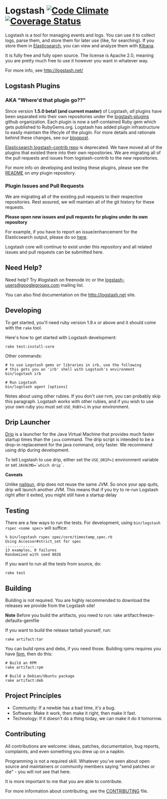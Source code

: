 # Logstash [![Code Climate](https://codeclimate.com/github/elasticsearch/logstash/badges/gpa.svg)](https://codeclimate.com/github/elasticsearch/logstash) [![Coverage Status](https://coveralls.io/repos/elasticsearch/logstash/badge.svg?branch=origin%2Fmaster)](https://coveralls.io/r/elasticsearch/logstash?branch=origin%2Fmaster)

Logstash is a tool for managing events and logs. You can use it to collect
logs, parse them, and store them for later use (like, for searching).  If you
store them in [Elasticsearch](http://www.elasticsearch.org/guide/en/elasticsearch/reference/current/index.html),
you can view and analyze them with [Kibana](http://www.elasticsearch.org/guide/en/kibana/current/index.html).

It is fully free and fully open source. The license is Apache 2.0, meaning you
are pretty much free to use it however you want in whatever way.

For more info, see <http://logstash.net/>

## Logstash Plugins
### AKA "Where'd that plugin go??"

Since version **1.5.0 beta1 (and current master)** of Logstash, *all* plugins have been separated into their own
repositories under the [logstash-plugins](https://github.com/logstash-plugins) github organization. Each plugin is now a self-contained Ruby gem which
gets published to RubyGems.org. Logstash has added plugin infrastructure to easily maintain the lifecyle of the plugin.
For more details and rationale behind these changes, see our [blogpost](http://www.elasticsearch.org/blog/plugin-ecosystem-changes/).

[Elasticsearch logstash-contrib repo](https://github.com/elasticsearch/logstash-contrib) is deprecated. We
have moved all of the plugins that existed there into their own repositories. We are migrating all of the pull requests
and issues from logstash-contrib to the new repositories.

For more info on developing and testing these plugins, please see the [README](https://github.com/logstash-plugins/logstash-output-elasticsearch/blob/master/README.md) on *any* plugin repository.

### Plugin Issues and Pull Requests

We are migrating all of the existing pull requests to their respective repositories. Rest assured, we will maintain
all of the git history for these requests.

**Please open new issues and pull requests for plugins under its own repository**

For example, if you have to report an issue/enhancement for the Elasticsearch output, please do so [here](https://github.com/logstash-plugins/logstash-output-elasticsearch/issues).

Logstash core will continue to exist under this repository and all related issues and pull requests can be submitted here.

## Need Help?

Need help? Try #logstash on freenode irc or the logstash-users@googlegroups.com
mailing list.

You can also find documentation on the <http://logstash.net> site.

## Developing

To get started, you'll need ruby version 1.9.x or above and it should come with the `rake` tool.

Here's how to get started with Logstash development:

    rake test:install-core

Other commands:

    # to use Logstash gems or libraries in irb, use the following
    # this gets you an 'irb' shell with Logstash's environment
    bin/logstash irb

    # Run Logstash
    bin/logstash agent [options]

Notes about using other rubies. If you don't use rvm, you can probably skip
this paragraph. Logstash works with other rubies, and if you wish to use your
own ruby you must set `USE_RUBY=1` in your environment.

## Drip Launcher

[Drip](https://github.com/ninjudd/drip) is a launcher for the Java Virtual Machine that provides much faster startup times than the `java` command. The drip script is intended to be a drop-in replacement for the java command, only faster. We recommend using drip during development.

To tell Logstash to use drip, either set the `USE_DRIP=1` environment variable or set `` JAVACMD=`which drip` ``.

**Caveats**

Unlike [nailgun](https://github.com/martylamb/nailgun), drip does not reuse the same JVM. So once your app quits, drip will launch another JVM. This means that if you try to re-run Logstash right after it exited, you might still have a startup delay

## Testing

There are a few ways to run the tests. For development, using `bin/logstash
rspec <some spec>` will suffice:

    % bin/logstash rspec spec/core/timestamp_spec.rb
    Using Accessor#strict_set for spec
    .............
    13 examples, 0 failures
    Randomized with seed 8026

If you want to run all the tests from source, do:

    rake test

## Building

Building is not required. You are highly recommended to download the releases
we provide from the Logstash site!

**Note** Before you build the artifacts, you need to run:
    rake artifact:freeze-defaults-gemfile 

If you want to build the release tarball yourself, run:

    rake artifact:tar

You can build rpms and debs, if you need those. Building rpms requires you have [fpm](https://github.com/jordansissel/fpm), then do this:

    # Build an RPM
    rake artifact:rpm

    # Build a Debian/Ubuntu package
    rake artifact:deb

## Project Principles

* Community: If a newbie has a bad time, it's a bug.
* Software: Make it work, then make it right, then make it fast.
* Technology: If it doesn't do a thing today, we can make it do it tomorrow.

## Contributing

All contributions are welcome: ideas, patches, documentation, bug reports,
complaints, and even something you drew up on a napkin.

Programming is not a required skill. Whatever you've seen about open source and
maintainers or community members  saying "send patches or die" - you will not
see that here.

It is more important to me that you are able to contribute.

For more information about contributing, see the
[CONTRIBUTING](CONTRIBUTING.md) file.
